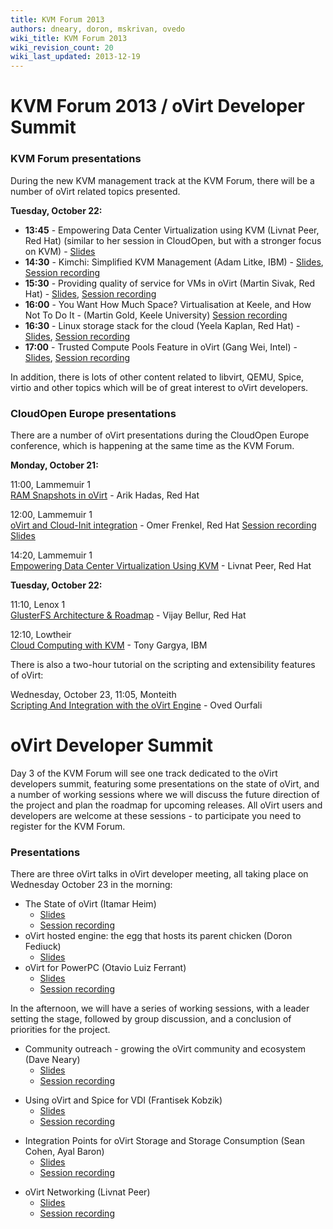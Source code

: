 ```yaml
---
title: KVM Forum 2013
authors: dneary, doron, mskrivan, ovedo
wiki_title: KVM Forum 2013
wiki_revision_count: 20
wiki_last_updated: 2013-12-19
---
```


# KVM Forum 2013 / oVirt Developer Summit

### KVM Forum presentations

During the new KVM management track at the KVM Forum, there will be a number of oVirt related topics presented.

**Tuesday, October 22:**

*   **13:45** - Empowering Data Center Virtualization using KVM (Livnat Peer, Red Hat) (similar to her session in CloudOpen, but with a stronger focus on KVM) - [Slides](Media:OVirt-kvm-forum-2013.odp)
*   **14:30** - Kimchi: Simplified KVM Management (Adam Litke, IBM) - [Slides](https://docs.google.com/file/d/0ByCzJ3AoWZuuUXZYMjAxdG81ZW8), [Session recording](https://www.youtube.com/watch?v=iDXs0OW819M)
*   **15:30** - Providing quality of service for VMs in oVirt (Martin Sivak, Red Hat) - [Slides](https://docs.google.com/file/d/0ByCzJ3AoWZuuaHVraVZaR3lOa28), [Session recording](https://www.youtube.com/watch?v=PRYo1uOniFo)
*   **16:00** - You Want How Much Space? Virtualisation at Keele, and How Not To Do It - (Martin Gold, Keele University) [Session recording](https://www.youtube.com/watch?v=tMl_xZo-bGE)
*   **16:30** - Linux storage stack for the cloud (Yeela Kaplan, Red Hat) - [Slides](https://drive.google.com/file/d/0ByCzJ3AoWZuuRXNyYzN6MkVmUHM), [Session recording](https://www.youtube.com/watch?v=hH4EIz9yoQg)
*   **17:00** - Trusted Compute Pools Feature in oVirt (Gang Wei, Intel) - [Slides](https://docs.google.com/file/d/0ByCzJ3AoWZuuS19lVXl3blZZaUU), [Session recording](https://www.youtube.com/watch?v=gLc7I7znojI)

In addition, there is lots of other content related to libvirt, QEMU, Spice, virtio and other topics which will be of great interest to oVirt developers.

### CloudOpen Europe presentations

There are a number of oVirt presentations during the CloudOpen Europe conference, which is happening at the same time as the KVM Forum.

**Monday, October 21:**

11:00, Lammemuir 1  
[RAM Snapshots in oVirt](//sched.co/12jgMw9) - Arik Hadas, Red Hat

12:00, Lammemuir 1  
[oVirt and Cloud-Init integration](//sched.co/14woFvG) - Omer Frenkel, Red Hat [Session recording](https://www.youtube.com/watch?v=PRD3JdPKnYU) [Slides](https://docs.google.com/file/d/0ByCzJ3AoWZuuQWU1aG1NMVBoS1k)

14:20, Lammemuir 1  
[Empowering Data Center Virtualization Using KVM](//sched.co/12jdF7e) - Livnat Peer, Red Hat

**Tuesday, October 22:**

11:10, Lenox 1  
[GlusterFS Architecture & Roadmap](//sched.co/19AwNDi) - Vijay Bellur, Red Hat

12:10, Lowtheir  
[Cloud Computing with KVM](//sched.co/13BNaNg) - Tony Gargya, IBM

There is also a two-hour tutorial on the scripting and extensibility features of oVirt:

Wednesday, October 23, 11:05, Monteith  
[Scripting And Integration with the oVirt Engine](//sched.co/13BEfLQ) - Oved Ourfali

# oVirt Developer Summit

Day 3 of the KVM Forum will see one track dedicated to the oVirt developers summit, featuring some presentations on the state of oVirt, and a number of working sessions where we will discuss the future direction of the project and plan the roadmap for upcoming releases. All oVirt users and developers are welcome at these sessions - to participate you need to register for the KVM Forum.

### Presentations

There are three oVirt talks in oVirt developer meeting, all taking place on Wednesday October 23 in the morning:

*   The State of oVirt (Itamar Heim)
    -   [Slides](https://docs.google.com/file/d/0ByCzJ3AoWZuuWUdmZTdaeVl6Z2s)
    -   [Session recording](https://www.youtube.com/watch?v=NXnB6Xwdb30)
*   oVirt hosted engine: the egg that hosts its parent chicken (Doron Fediuck)
    -   [Slides](:Media:Kvm-forum-hosted-engine.pdf)
*   oVirt for PowerPC (Otavio Luiz Ferrant)
    -   [Slides](:Media:OVirt_for_Multiplatform.pdf‎)
    -   [Session recording](https://www.youtube.com/watch?v=JNZ8YzI2JOw)

In the afternoon, we will have a series of working sessions, with a leader setting the stage, followed by group discussion, and a conclusion of priorities for the project.

*   Community outreach - growing the oVirt community and ecosystem (Dave Neary)
    -   [Slides](https://drive.google.com/file/d/0ByCzJ3AoWZuuMTU2MnQ2U2RzV3M)
    -   [Session recording](https://www.youtube.com/watch?v=BOzK-HpSOmI)

<!-- -->

*   Using oVirt and Spice for VDI (Frantisek Kobzik)
    -   [Slides](https://docs.google.com/file/d/0ByCzJ3AoWZuuX0tfQnpGUnphQzQ)
    -   [Session recording](https://www.youtube.com/watch?v=bv6Cz0J9O-8)

<!-- -->

*   Integration Points for oVirt Storage and Storage Consumption (Sean Cohen, Ayal Baron)
    -   [Slides](https://docs.google.com/file/d/0ByCzJ3AoWZuuOVJxYkppX2haUUU)
    -   [Session recording](https://www.youtube.com/watch?v=ytzzzfhcm3o)

<!-- -->

*   oVirt Networking (Livnat Peer)
    -   [Slides](https://docs.google.com/file/d/0ByCzJ3AoWZuuLUhlVXNqTGtPVVU)
    -   [Session recording](https://www.youtube.com/watch?v=5v33z9mdBOo)
